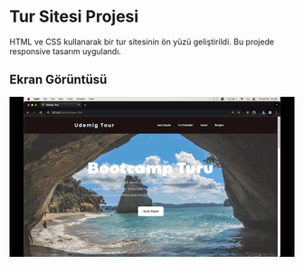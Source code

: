 <h1>Tur Sitesi Projesi</h1>

HTML ve CSS kullanarak bir tur sitesinin ön yüzü geliştirildi. Bu projede responsive tasarım uygulandı.

<h2>Ekran Görüntüsü</h2>

![](/img/ekran.gif)
